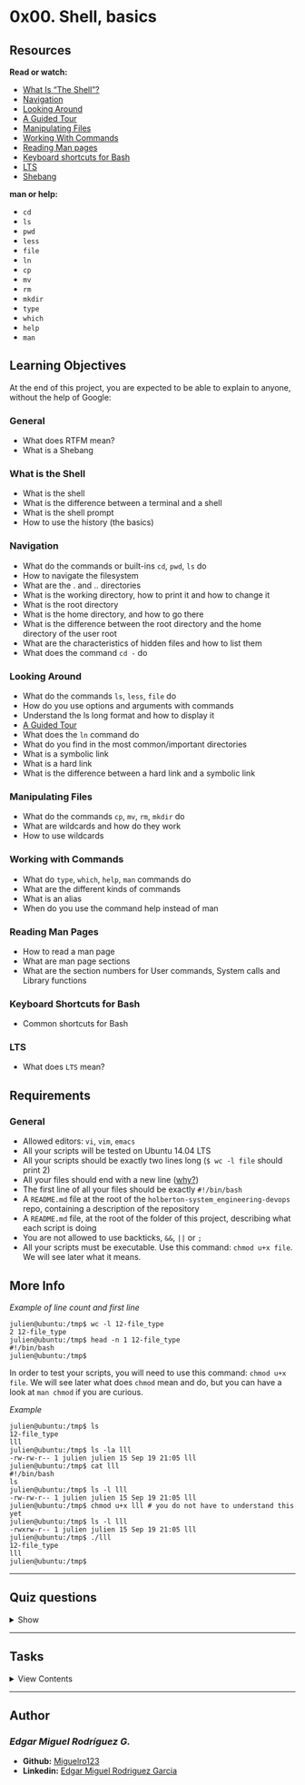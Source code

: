 # 0x00. Shell, basics

## Resources

**Read or watch:**

- [What Is “The Shell”?](http://linuxcommand.org/lc3_lts0010.php)
- [Navigation](http://linuxcommand.org/lc3_lts0020.php)
- [Looking Around](http://linuxcommand.org/lc3_lts0030.php)
- [A Guided Tour](http://linuxcommand.org/lc3_lts0040.php)
- [Manipulating Files](http://linuxcommand.org/lc3_lts0050.php)
- [Working With Commands](http://linuxcommand.org/lc3_lts0060.php)
- [Reading Man pages](http://linuxcommand.org/lc3_man_pages/man1.html)
- [Keyboard shortcuts for Bash](https://www.howtogeek.com/howto/ubuntu/keyboard-shortcuts-for-bash-command-shell-for-ubuntu-debian-suse-redhat-linux-etc/)
- [LTS](https://wiki.ubuntu.com/LTS)
- [Shebang](https://en.wikipedia.org/wiki/Shebang_%28Unix%29)

**man or help:**

- `cd`
- `ls`
- `pwd`
- `less`
- `file`
- `ln`
- `cp`
- `mv`
- `rm`
- `mkdir`
- `type`
- `which`
- `help`
- `man`

## Learning Objectives

At the end of this project, you are expected to be able to explain to anyone, without the help of Google:

### General

- What does RTFM mean?
- What is a Shebang

### What is the Shell

- What is the shell
- What is the difference between a terminal and a shell
- What is the shell prompt
- How to use the history (the basics)

### Navigation

- What do the commands or built-ins `cd`, `pwd`, `ls` do
- How to navigate the filesystem
- What are the . and .. directories
- What is the working directory, how to print it and how to change it
- What is the root directory
- What is the home directory, and how to go there
- What is the difference between the root directory and the home directory of the user root
- What are the characteristics of hidden files and how to list them
- What does the command `cd -` do

### Looking Around

- What do the commands `ls`, `less`, `file` do
- How do you use options and arguments with commands
- Understand the ls long format and how to display it
- [A Guided Tour](http://linuxcommand.org/lc3_lts0040.php)
- What does the `ln` command do
- What do you find in the most common/important directories
- What is a symbolic link
- What is a hard link
- What is the difference between a hard link and a symbolic link

### Manipulating Files

- What do the commands `cp`, `mv`, `rm`, `mkdir` do
- What are wildcards and how do they work
- How to use wildcards

### Working with Commands

- What do `type`, `which`, `help`, `man` commands do
- What are the different kinds of commands
- What is an alias
- When do you use the command help instead of man

### Reading Man Pages

- How to read a man page
- What are man page sections
- What are the section numbers for User commands, System calls and Library functions

### Keyboard Shortcuts for Bash

- Common shortcuts for Bash

### LTS

- What does `LTS` mean?

## Requirements

### General

- Allowed editors: `vi`, `vim`, `emacs`
- All your scripts will be tested on Ubuntu 14.04 LTS
- All your scripts should be exactly two lines long (`$ wc -l file` should print 2)
- All your files should end with a new line ([why?](https://unix.stackexchange.com/questions/18743/whats-the-point-in-adding-a-new-line-to-the-end-of-a-file/18789))
- The first line of all your files should be exactly `#!/bin/bash`
- A `README.md` file at the root of the `holberton-system_engineering-devops` repo, containing a description of the repository
- A `README.md` file, at the root of the folder of this project, describing what each script is doing
- You are not allowed to use backticks, `&&`, `||` or `;`
- All your scripts must be executable. Use this command: `chmod u+x file`. We will see later what it means.

## More Info

*Example of line count and first line*

```
julien@ubuntu:/tmp$ wc -l 12-file_type 
2 12-file_type
julien@ubuntu:/tmp$ head -n 1 12-file_type 
#!/bin/bash
julien@ubuntu:/tmp$ 
```

In order to test your scripts, you will need to use this command: `chmod u+x file`. We will see later what does `chmod` mean and do, but you can have a look at `man chmod` if you are curious.

*Example*

```
julien@ubuntu:/tmp$ ls
12-file_type
lll
julien@ubuntu:/tmp$ ls -la lll
-rw-rw-r-- 1 julien julien 15 Sep 19 21:05 lll
julien@ubuntu:/tmp$ cat lll
#!/bin/bash
ls
julien@ubuntu:/tmp$ ls -l lll
-rw-rw-r-- 1 julien julien 15 Sep 19 21:05 lll
julien@ubuntu:/tmp$ chmod u+x lll # you do not have to understand this yet
julien@ubuntu:/tmp$ ls -l lll
-rwxrw-r-- 1 julien julien 15 Sep 19 21:05 lll
julien@ubuntu:/tmp$ ./lll
12-file_type
lll
julien@ubuntu:/tmp$ 
```

---

## Quiz questions

<details>
<summary>Show</summary>
  
### Question #0

What command would you use to list files on Linux?

- [ ] pwd
- [ ] cd
- [x] ls
- [ ] list
- [ ] which

### Question #1

What does LTS stand for?

- [x] Long Term Support
- [ ] Long Time Support
- [ ] Last Terrible Service

### Question #2

How do you change directory on Linux?

- [ ] pwd
- [x] cd
- [ ] ls
- [ ] which

### Question #3

What does RTFM stand for?

- [ ] Remember The First Manipulation
- [ ] Read, Teach, Forget, Migrate
- [x] Read The F** Manual

</details>

---

## Tasks

<details>
<summary>View Contents</summary>

### [0. Where am I?](./0-current_working_directory)

Write a script that prints the absolute path name of the current working directory.

Example:

$ ./0-current_working_directory
/Users/holbertonschool/holbertonschool-sysadmin_devops/0x00-shell_basics
$


**Repo:**

* GitHub repository: holberton-system_engineering-devops
* Directory: 0x00-shell_basics
* File: 0-current_working_directory

### [1. What’s in there?](./1-listit)

Display the contents list of your current directory.

Example:

$ ./1-listit
Applications    Documents   Dropbox Movies Pictures
Desktop Downloads   Library Music Public
$


**Repo:**

* GitHub repository: holberton-system_engineering-devops
* Directory: 0x00-shell_basics
* File: 1-listit

### [2. There is no place like home](./2-bring_me_home)

Write a script that changes the working directory to the user’s home directory.

You are not allowed to use any shell variables
julien@ubuntu:/tmp$ pwd
/tmp
julien@ubuntu:/tmp$ echo $HOME
/home/julien
julien@ubuntu:/tmp$ source ./2-bring_me_home
julien@ubuntu:~$ pwd
/home/julien
julien@ubuntu:~$ 


**Repo:**

* GitHub repository: holberton-system_engineering-devops
* Directory: 0x00-shell_basics
* File: 2-bring_me_home

### [3. The long format](./3-listfiles)

Display current directory contents in a long format

Example:

$ ./3-listfiles
total 32
-rwxr-xr-x@ 1 sylvain staff 18 Jan 25 00:19 0-current_working_directory
-rwxr-xr-x@ 1 sylvain staff 19 Jan 25 00:23 1-listit
-rwxr-xr-x@ 1 sylvain staff 18 Jan 25 00:29 2-bring_me_home
-rwxr-xr-x@ 1 sylvain staff 18 Jan 25 00:39 3-listfiles
$


**Repo:**

* GitHub repository: holberton-system_engineering-devops
* Directory: 0x00-shell_basics
* File: 3-listfiles

### [4. Hidden files](./4-listmorefiles)

Display current directory contents, including hidden files (starting with .). Use the long format.

Example:

$ ./4-listmorefiles
total 32
drwxr-xr-x@ 6 sylvain staff 204 Jan 25 00:29 .
drwxr-xr-x@ 43 sylvain staff 1462 Jan 25 00:19 ..
-rwxr-xr-x@ 1 sylvain staff 18 Jan 25 00:19 0-current_working_directory
-rwxr-xr-x@ 1 sylvain staff 19 Jan 25 00:23 1-listit
-rwxr-xr-x@ 1 sylvain staff 18 Jan 25 00:29 2-bring_me_home
-rwxr-xr-x@ 1 sylvain staff 18 Jan 25 00:39 3-listfiles
-rwxr-xr-x@ 1 sylvain staff 18 Jan 25 00:41 4-listmorefiles
$


**Repo:**

* GitHub repository: holberton-system_engineering-devops
* Directory: 0x00-shell_basics
* File: 4-listmorefiles

### [5. I love numbers](./5-listfilesdigitonly)

Display current directory contents.

Long format
with user and group IDs displayed numerically
And hidden files (starting with .)
Example:

$ ./5-listfilesdigitonly
total 32
drwxr-xr-x@ 6 501 20 204 Jan 25 00:29 .
drwxr-xr-x@ 43 501 20 1462 Jan 25 00:19 ..
-rwxr-xr-x@ 1 501 20 18 Jan 25 00:19 0-current_working_directory
-rwxr-xr-x@ 1 501 20 18 Jan 25 00:23 1-listfiles
-rwxr-xr-x@ 1 501 20 19 Jan 25 00:29 2-bring_me_home
-rwxr-xr-x@ 1 501 20 20 Jan 25 00:39 3-listfiles
-rwxr-xr-x@ 1 501 20 18 Jan 25 00:41 4-listmorefiles
-rwxr-xr-x@ 1 501 20 18 Jan 25 00:43 5-listfilesdigitonly
$

**Repo:**

* GitHub repository: holberton-system_engineering-devops
* Directory: 0x00-shell_basics
* File: 5-listfilesdigitonly

### [6. Welcome holberton](./6-firstdirectory)

Create a script that creates a directory named holberton in the /tmp/ directory.

Example:

$ ./6-firstdirectory
$ file /tmp/holberton/
/tmp/holberton/: directory
$


**Repo:**

* GitHub repository: holberton-system_engineering-devops
* Directory: 0x00-shell_basics
* File: 6-firstdirectory

### [7. Betty in Holberton](./7-movethatfile)

Move the file betty from /tmp/ to /tmp/holberton.

Example:

$ ./7-movethatfile
$ ls /tmp/holberton/
betty
$


**Repo:**

* GitHub repository: holberton-system_engineering-devops
* Directory: 0x00-shell_basics
* File: 7-movethatfile

### [8. Bye bye Betty](./8-firstdelete)

Delete the file betty.

The file betty is in /tmp/holberton
Example:

$ ./8-firstdelete
$ ls /tmp/holberton/
$


**Repo:**

* GitHub repository: holberton-system_engineering-devops
* Directory: 0x00-shell_basics
* File: 8-firstdelete

### [9. Bye bye Holberton](./9-firstdirdeletion)

Delete the directory holberton that is in the /tmp directory.

Example:

$ ./9-firstdirdeletion
$ file /tmp/holberton
/tmp/holberton: cannot open `/tmp/holberton' (No such file or directory)
$


**Repo:**

* GitHub repository: holberton-system_engineering-devops
* Directory: 0x00-shell_basics
* File: 9-firstdirdeletion

### [10. Back to the future](./10-back)

Write a script that changes the working directory to the previous one.

julien@ubuntu:/tmp$ pwd
/tmp
julien@ubuntu:/tmp$ cd /var
julien@ubuntu:/var$ pwd
/var
julien@ubuntu:/var$ source ./10-back
/tmp
julien@ubuntu:/tmp$ pwd
/tmp


**Repo:**

* GitHub repository: holberton-system_engineering-devops
* Directory: 0x00-shell_basics
* File: 10-back

### [11. Lists](./11-lists)

Write a script that lists all files (even ones with names beginning with a period character, which are normally hidden) in the current directory and the parent of the working directory and the /boot directory (in this order), in long format.


**Repo:**

* GitHub repository: holberton-system_engineering-devops
* Directory: 0x00-shell_basics
* File: 11-lists

### [12. File type](./12-file_type)

Write a script that prints the type of the file named iamafile. The file iamafile will be in the /tmp directory when we will run your script.

Example

ubuntu@ip-172-31-63-244:~$ ./12-file_type
/tmp/iamafile: ELF 64-bit LSB  executable, x86-64, version 1 (SYSV), dynamically linked (uses shared libs), for GNU/Linux 2.6.24, BuildID[sha1]=bd39c07194a778ccc066fc963ca152bdfaa3f971, stripped
Note that depending on the file, the output of your script will be different.


**Repo:**

* GitHub repository: holberton-system_engineering-devops
* Directory: 0x00-shell_basics
* File: 12-file_type

### [13. We are symbols, and inhabit symbols](./13-symbolic_link)

Create a symbolic link to /bin/ls, named __ls__. The symbolic link should be created in the current working directory.

ubuntu@ip-172-31-63-244:/tmp/sym$ ls -la
total 144
drwxrwxr-x  2 ubuntu ubuntu   4096 Sep 20 03:24 .
drwxrwxrwt 12 root   root   139264 Sep 20 03:24 ..
ubuntu@ip-172-31-63-244:/tmp/sym$./13-symbolic_link
ubuntu@ip-172-31-63-244:/tmp/sym$ ls -la
total 144
drwxrwxr-x  2 ubuntu ubuntu   4096 Sep 20 03:24 .
drwxrwxrwt 12 root   root   139264 Sep 20 03:24 ..
lrwxrwxrwx  1 ubuntu ubuntu      7 Sep 20 03:24 __ls__ -> /bin/ls


**Repo:**

* GitHub repository: holberton-system_engineering-devops
* Directory: 0x00-shell_basics
* File: 13-symbolic_link

### [14. Copy HTML files](./14-copy_html)

Create a script that copies all the HTML files from the current working directory to the parent of the working directory, but only copy files that did not exist in the parent of the working directory or were newer than the versions in the parent of the working directory.

You can consider that all HTML files have the extension .html


**Repo:**

* GitHub repository: holberton-system_engineering-devops
* Directory: 0x00-shell_basics
* File: 14-copy_html

### [15. Let’s move](./15-lets_move)

Create a script that moves all files beginning with an uppercase letter to the directory /tmp/u.

You can assume that the directory /tmp/u will exist when we will run your script

ubuntu@ip-172-31-63-244:/tmp/sym$ ls -la
total 148
drwxrwxr-x  3 ubuntu ubuntu   4096 Sep 20 03:33 .
drwxrwxrwt 12 root   root   139264 Sep 20 03:26 ..
-rw-rw-r--  1 ubuntu ubuntu      0 Sep 20 03:32 Holberton
lrwxrwxrwx  1 ubuntu ubuntu      7 Sep 20 03:24 __ls__ -> /bin/ls
-rw-rw-r--  1 ubuntu ubuntu      0 Sep 20 03:32 Notrebloh
-rw-rw-r--  1 ubuntu ubuntu      0 Sep 20 03:32 random_file
ubuntu@ip-172-31-63-244:/tmp/sym$ ls -la /tmp/u
total 8
drwxrwxr-x 2 ubuntu ubuntu 4096 Sep 20 03:33 .
drwxrwxr-x 3 ubuntu ubuntu 4096 Sep 20 03:33 ..
ubuntu@ip-172-31-63-244:/tmp/sym$ ./15-lets_move
ubuntu@ip-172-31-63-244:/tmp/sym$ ls -la
total 148
drwxrwxr-x  3 ubuntu ubuntu   4096 Sep 20 03:33 .
drwxrwxrwt 12 root   root   139264 Sep 20 03:26 ..
lrwxrwxrwx  1 ubuntu ubuntu      7 Sep 20 03:24 __ls__ -> /bin/ls
-rw-rw-r--  1 ubuntu ubuntu      0 Sep 20 03:32 random_file
ubuntu@ip-172-31-63-244:/tmp/sym$ ls -la /tmp/u
total 8
drwxrwxr-x 2 ubuntu ubuntu 4096 Sep 20 03:33 .
drwxrwxr-x 3 ubuntu ubuntu 4096 Sep 20 03:33 ..
-rw-rw-r-- 1 ubuntu ubuntu    0 Sep 20 03:32 Holberton
-rw-rw-r-- 1 ubuntu ubuntu    0 Sep 20 03:32 Notrebloh


**Repo:**

* GitHub repository: holberton-system_engineering-devops
* Directory: 0x00-shell_basics
* File: 15-lets_move

### [16. Clean Emacs](./16-clean_emacs)

Create a script that deletes all files in the current working directory that end with the character ~.

ubuntu@ip-172-31-63-244:/tmp/sym$ ls
main.c  main.c~  Makefile~
ubuntu@ip-172-31-63-244:/tmp/sym$ ./16-clean_emacs
ubuntu@ip-172-31-63-244:/tmp/emacs$ ls
main.c
ubuntu@ip-172-31-63-244:/tmp/emacs$


**Repo:**

* GitHub repository: holberton-system_engineering-devops
* Directory: 0x00-shell_basics
* File: 16-clean_emacs

### [17. Tree](./17-tree)

Create a script that creates the directories welcome/, welcome/to/ and welcome/to/holberton in the current directory.

You are only allowed to use two spaces in your script, not more.

julien@ubuntu:/tmp/h$ ls -l
total 4
-rwxrw-r-- 1 julien julien 44 Sep 20 12:09 17-tree
julien@ubuntu:/tmp/h$ wc -l 17-tree 
2 17-tree
julien@ubuntu:/tmp/h$ head -1 17-tree 
#!/bin/bash
julien@ubuntu:/tmp/h$ tr -cd ' ' < 17-tree | wc -c # you do not have to understand this yet, but the result should be 2, 1 or 0
2
julien@ubuntu:/tmp/h$ ./17-tree 
julien@ubuntu:/tmp/h$ ls
17-tree  welcome
julien@ubuntu:/tmp/h$ ls welcome/
to
julien@ubuntu:/tmp/h$ ls -l welcome/to
total 4
drwxrwxr-x 2 julien julien 4096 Sep 20 12:11 holberton
julien@ubuntu:/tmp/h$ 


**Repo:**

* GitHub repository: holberton-system_engineering-devops
* Directory: 0x00-shell_basics
* File: 17-tree

### [18. Life is a series of commas, not periods](./18-commas)

Write a command that lists all the files and directories of the current directory, separated by commas (,).

Directory names should end with a slash (/)
Files and directories starting with a dot (.) should be listed
The listing should be alpha ordered, except for the directories . and .. which should be listed at the very beginning
Only digits and letters are used to sort; Digits should come first
You can assume that all the files we will test with will have at least one letter or one digit
The listing should end with a new line
ubuntu@ip-172-31-63-244:~/holbertonschool$ ls -a

.  ..  0-commas  0-commas-checks  1-empty_casks  2-gifs  3-directories  4-zeros  5-rot13  6-odd  7-sort_rot13  Makefile  quote  .test  test_dir  test.var

ubuntu@ip-172-31-63-244:~/holbertonschool$ ./18-commas

./, ../, 0-commas, 0-commas-checks/, 1-empty_casks, 2-gifs, 3-directories, 4-zeros, 5-rot13, 6-odd, 7-sort_rot13, Makefile, quote, .test, test_dir/, test.var

ubuntu@ip-172-31-63-244:~/holbertonschool$


**Repo:**

* GitHub repository: holberton-system_engineering-devops
* Directory: 0x00-shell_basics
* File: 18-commas

## [19. File type: Holberton #advanced](./holberton.mgc)

Create a magic file holberton.mgc that can be used with the command file to detect Holberton data files. Holberton data files always contain the string HOLBERTON at offset 0.

holberton.mgc has to be created on Ubuntu 14.04 LTS

ubuntu@ip-172-31-63-244:/tmp/magic$ cp /bin/ls .
ubuntu@ip-172-31-63-244:/tmp/magic$ ls -la
total 268
drwxrwxr-x  2 ubuntu ubuntu   4096 Sep 20 02:44 .
drwxrwxrwt 11 root   root   139264 Sep 20 02:44 ..
-rw-r--r--  1 ubuntu ubuntu    496 Sep 20 02:42 holberton.mgc
-rwxr-xr-x  1 ubuntu ubuntu 110080 Sep 20 02:43 ls
-rw-rw-r--  1 ubuntu ubuntu     50 Sep 20 02:06 thisisanholbertonfile
-rw-rw-r--  1 ubuntu ubuntu     30 Sep 20 02:16 thisisatextfile
ubuntu@ip-172-31-63-244:/tmp/magic$ file --mime-type -m holberton.mgc *
holberton.mgc:         application/octet-stream
ls:                    application/octet-stream
thisisanholbertonfile: Holberton
thisisatextfile:       text/plain
ubuntu@ip-172-31-63-244:/tmp/magic$ file -m holberton.mgc *
holberton.mgc:         data
ls:                    data
thisisanholbertonfile: Holberton data
thisisatextfile:       ASCII text
ubuntu@ip-172-31-63-244:/tmp/magic$


**Repo:**

* GitHub repository: holberton-system_engineering-devops
* Directory: 0x00-shell_basics
* File: holberton.mgc

</details>

---

## Author
### _Edgar Miguel Rodríguez G._

- **Github:** [Miguelro123](https://github.com/Miguelro123) 
- **Linkedin:** [Edgar Miguel Rodriguez Garcia](https://www.linkedin.com/in/edgar-miguel-rodriguez-garcia-20a5281a2/)
